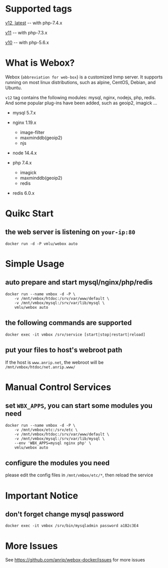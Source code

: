 # Supported tags

[v12, latest](https://github.com/anrip/webox-docker) -- with php-7.4.x

[v11](https://github.com/anrip/webox-docker/tree/v11.x) -- with php-7.3.x

[v10](https://github.com/anrip/webox-docker/tree/v10.x) -- with php-5.6.x

# What is Webox?

Webox (`abbreviation for web-box`) is a customized lnmp server. It supports running on most linux distributions, such as alpine, CentOS, Debian, and Ubuntu.

`v12` tag contains the following modules: mysql, nginx, nodejs, php, redis. And some popular plug-ins have been added, such as geoip2, imagick ...

- mysql 5.7.x

- nginx 1.19.x

  - image-filter
  - maxminddb(geoip2)
  - njs

- node 14.4.x

- php 7.4.x

  - imagick
  - maxminddb(geoip2)
  - redis

- redis 6.0.x

# Quikc Start

## the web server is listening on `your-ip:80`

```shell
docker run -d -P vmlu/webox auto
```

# Simple Usage

## auto prepare and start mysql/nginx/php/redis

```shell
docker run --name vmbox -d -P \
    -v /mnt/vmbox/htdoc:/srv/var/www/default \
    -v /mnt/vmbox/mysql:/srv/var/lib/mysql \
    vmlu/webox auto
```

## the following commands are supported

```shell
docker exec -it vmbox /srv/service [start|stop|restart|reload]
```

## put your files to host's webroot path

If the host is `www.anrip.net`, the webroot will be `/mnt/vmbox/htdoc/net.anrip.www/`

# Manual Control Services

## set `WBX_APPS`, you can start some modules you need

```shell
docker run --name vmbox -d -P \
    -v /mnt/vmbox/etc:/srv/etc \
    -v /mnt/vmbox/htdoc:/srv/var/www/default \
    -v /mnt/vmbox/mysql:/srv/var/lib/mysql \
    --env 'WBX_APPS=mysql nginx php' \
    vmlu/webox auto
```

## configure the modules you need

please edit the config files in `/mnt/vmbox/etc/*`, then reload the service

# Important Notice

## don't forget change mysql password

```shell
docker exec -it vmbox /srv/bin/mysqladmin password a1B2c3E4
```

# More Issues

See https://github.com/anrip/webox-docker/issues for more issues

